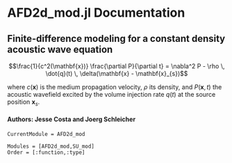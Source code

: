 # AFD2d_mod.jl Documentation


## Finite-difference modeling for a constant density acoustic wave equation

```math
\frac{1}{c^2(\mathbf{x})} \frac{\partial P}{\partial t} = \nabla^2 P -
\rho \, \dot{q}(t)
\, \delta(\mathbf{x} - \mathbf{x}_{s})
```
where $c(\mathbf{x})$ is the medium propagation velocity, $\rho$ its density,  and
$P(\mathbf{x},t)$ the acoustic wavefield excited by the
volume injection rate $q(t)$ at the source position $\mathbf{x}_{s}$.

#### Authors: Jesse Costa and Joerg Schleicher 

```@meta
CurrentModule = AFD2d_mod
```

```@autodocs
Modules = [AFD2d_mod,SU_mod]
Order = [:function,:type]
``` 

